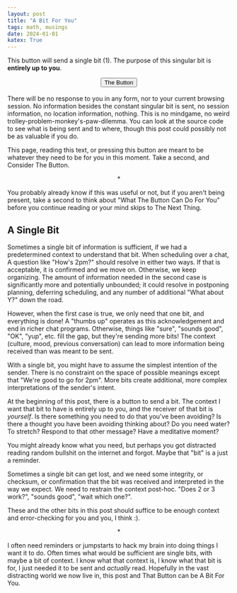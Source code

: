 ```yaml
---
layout: post
title: "A Bit For You"
tags: math, musings
date: 2024-01-01
katex: True
---
```


This button will send a single bit (1).
The purpose of this singular bit is __entirely up to you__.

<div style="text-align:center">
<button name="TheButton">The Button</button>
</div>
<br/>
There will be no response to you in any form, nor to your current browsing session.
No information besides the constant singular bit is sent, no session information,
no location information, nothing. 
This is no mindgame, no weird trolley-problem-monkey's-paw-dilemma.
You can look at the source code to see what is being sent
and to where, though this post could possibly not be as valuable if you do.

This page, reading this text, or pressing this button are meant to be whatever they need to be
for you in this moment. Take a second, and Consider The Button.

<div style="text-align:center">
<p>
*
</p>
</div>

You probably already know if this was useful or not, but if you aren't being present,
take a second to think about "What The Button Can Do For You" before you continue reading
or your mind skips to The Next Thing.


## A Single Bit
Sometimes a single bit of information is sufficient,
if we had a predetermined context to understand that bit.
When scheduling over a chat, A question like "How's 2pm?"
should resolve in either two ways. If that is acceptable, it is confirmed
and we move on. Otherwise, we keep organizing. The amount of information
needed in the second case is significantly more and potentially unbounded; it could resolve
in postponing planning, deferring scheduling, and any number of additional "What about Y?" down
the road.

However, when the first case is true, we only need that one bit, and everything is done!
A "thumbs up" operates as this acknowledgement and end in richer chat programs. Otherwise,
things like "sure", "sounds good", "OK", "yup", etc. fill the gap, but they're sending 
more bits! The context (culture, mood, previous conversation) can lead to more
information being received than was meant to be sent.

With a single bit, you might have to assume the simplest intention of the sender. There
is no constraint on the space of possible meanings except that "We're good to go for 2pm".
More bits create additional, more complex interpretations of the sender's intent.

At the beginning of this post, there is a button to send a bit. The context I want
that bit to have is entirely up to you, and the receiver of that bit is _yourself_.
Is there something you need to do that you've been avoiding? Is there a thought
you have been avoiding thinking about? Do you need water? To stretch? Respond
to that other message? Have a meditative moment?

You might already know what you need, but perhaps you got distracted reading random
bullshit on the internet and forgot. Maybe that "bit" is a just a reminder.

Sometimes a single bit can get lost, and we need some integrity, or checksum,
or confirmation that the bit was received and interpreted
in the way we expect. We need to restrain
the context post-hoc. "Does 2 or 3 work?", "sounds good", "wait which one?".

These and the other bits in this post should suffice to be enough context
and error-checking for you and you, I think :).

<div style="text-align:center">
<p>
*
</p>
</div>

I often need reminders or jumpstarts to hack my brain into doing
things I want it to do. Often times what would be sufficient are single bits,
with maybe a bit of context. I know what that context is, I know what that bit is for,
I just needed it to be sent and _actually_ read. Hopefully in the vast distracting
world we now live in, this post and That Button can be A Bit For You.